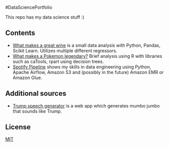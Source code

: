 #DataSciencePortfolio

This repo has my data science stuff :)

## Contents

- [What makes a great wine](JupyterNotebooks/src/TheBestWine.ipynb) is a small data analysis with Python, Pandas, Scikit Learn. Utilizes multiple different regressors.
- [What makes a Pokemon legendary?](https://htmlpreview.github.io/?https://github.com/elguitar/DataSciencePortfolio/blob/main/RMarkdown/WhatMakesALegendary/WhatMakesALegendary.html) Brief analysis using R with libraries such as caTools, rpart using decision trees.
- [Spotify Pipeline](SpotifyPipeline/README.md) shows my skills in data engineering using Python, Apache Airflow, Amazon S3 and (possibly in the future) Amazon EMR or Amazon Glue.

## Additional sources

- [Trump speech generator](https://github.com/elguitar/Trumpet) is a web app which generates mumbo jumbo that sounds like Trump.

## License
[MIT](https://choosealicense.com/licenses/mit/)
